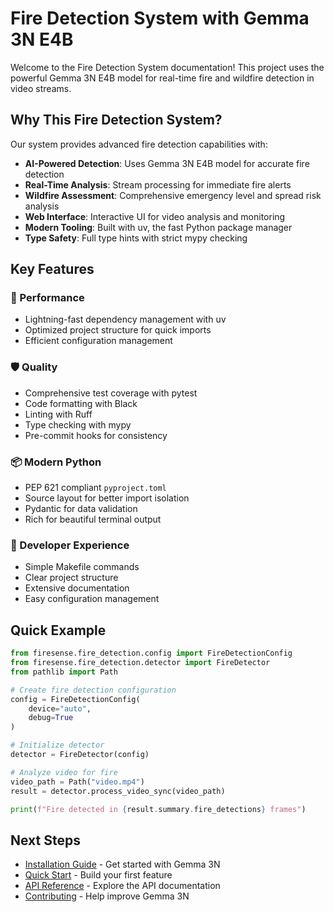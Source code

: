 # Fire Detection System with Gemma 3N E4B

Welcome to the Fire Detection System documentation! This project uses the powerful Gemma 3N E4B model for real-time fire and wildfire detection in video streams.

## Why This Fire Detection System?

Our system provides advanced fire detection capabilities with:

- **AI-Powered Detection**: Uses Gemma 3N E4B model for accurate fire detection
- **Real-Time Analysis**: Stream processing for immediate fire alerts
- **Wildfire Assessment**: Comprehensive emergency level and spread risk analysis
- **Web Interface**: Interactive UI for video analysis and monitoring
- **Modern Tooling**: Built with uv, the fast Python package manager
- **Type Safety**: Full type hints with strict mypy checking

## Key Features

### 🚀 Performance
- Lightning-fast dependency management with uv
- Optimized project structure for quick imports
- Efficient configuration management

### 🛡️ Quality
- Comprehensive test coverage with pytest
- Code formatting with Black
- Linting with Ruff
- Type checking with mypy
- Pre-commit hooks for consistency

### 📦 Modern Python
- PEP 621 compliant `pyproject.toml`
- Source layout for better import isolation
- Pydantic for data validation
- Rich for beautiful terminal output

### 🔧 Developer Experience
- Simple Makefile commands
- Clear project structure
- Extensive documentation
- Easy configuration management

## Quick Example

```python
from firesense.fire_detection.config import FireDetectionConfig
from firesense.fire_detection.detector import FireDetector
from pathlib import Path

# Create fire detection configuration
config = FireDetectionConfig(
    device="auto",
    debug=True
)

# Initialize detector
detector = FireDetector(config)

# Analyze video for fire
video_path = Path("video.mp4")
result = detector.process_video_sync(video_path)

print(f"Fire detected in {result.summary.fire_detections} frames")
```

## Next Steps

- [Installation Guide](getting-started/installation.md) - Get started with Gemma 3N
- [Quick Start](getting-started/quickstart.md) - Build your first feature
- [API Reference](api/overview.md) - Explore the API documentation
- [Contributing](development/contributing.md) - Help improve Gemma 3N